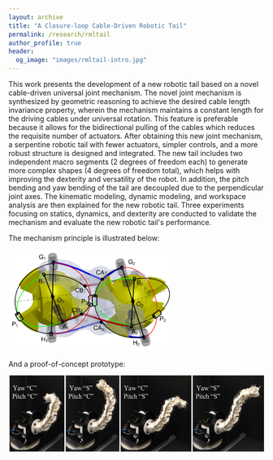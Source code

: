 ```yaml
---
layout: archive
title: "A Closure-loop Cable-Driven Robotic Tail"
permalink: /research/rmltail
author_profile: true
header:
  og_image: "images/rmltail-intro.jpg"
---
```


This work presents the development of a new robotic tail based on a novel cable-driven universal joint mechanism. The novel joint mechanism is synthesized by geometric reasoning to achieve the desired cable length invariance property, wherein the mechanism maintains a constant length for the driving cables under universal rotation. This feature is preferable because it allows for the bidirectional pulling of the cables which reduces the requisite number of actuators. After obtaining this new joint mechanism, a serpentine robotic tail with fewer actuators, simpler controls, and a more robust structure is designed and integrated. The new tail includes two independent macro segments (2 degrees of freedom each) to generate more complex shapes (4 degrees of freedom total), which helps with improving the dexterity and versatility of the robot. In addition, the pitch bending and yaw bending of the tail are decoupled due to the perpendicular joint axes. The kinematic modeling, dynamic modeling, and workspace analysis are then explained for the new robotic tail. Three experiments focusing on statics, dynamics, and dexterity are conducted to validate the mechanism and evaluate the new robotic tail's performance. 

The mechanism principle is illustrated below:

<img style="height:200px;" src="/images/rmltaila.jpg"/>

And a proof-of-concept prototype:

<img style="height:150px;" src="/images/rmltailb.jpg"/>
